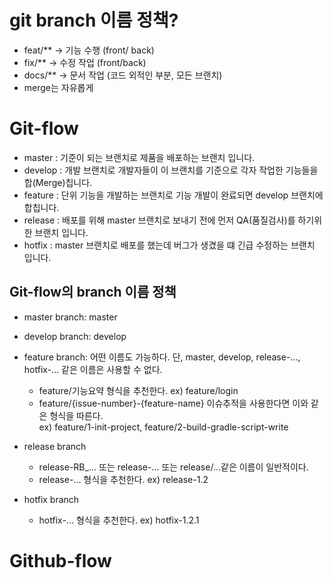# git branch 이름 정책?

- feat/\*\* → 기능 수행 (front/ back)
- fix/\*\* → 수정 작업 (front/back)
- docs/\*\* → 문서 작업 (코드 외적인 부분, 모든 브랜치)
- merge는 자유롭게

# Git-flow

- master : 기준이 되는 브랜치로 제품을 배포하는 브랜치 입니다.
- develop : 개발 브랜치로 개발자들이 이 브랜치를 기준으로 각자 작업한 기능들을 합(Merge)칩니다.
- feature : 단위 기능을 개발하는 브랜치로 기능 개발이 완료되면 develop 브랜치에 합칩니다.
- release : 배포를 위해 master 브랜치로 보내기 전에 먼저 QA(품질검사)를 하기위한 브랜치 입니다.
- hotfix : master 브랜치로 배포를 했는데 버그가 생겼을 떄 긴급 수정하는 브랜치 입니다.

## Git-flow의 branch 이름 정책

- master branch: master
- develop branch: develop
- feature branch: 어떤 이름도 가능하다. 단, master, develop, release-..., hotfix-... 같은 이름은 사용할 수 없다.

  - feature/기능요약 형식을 추천한다. ex) feature/login
  - feature/{issue-number}-{feature-name} 이슈추적을 사용한다면 이와 같은 형식을 따른다.  
    ex) feature/1-init-project, feature/2-build-gradle-script-write

- release branch
  - release-RB\_... 또는 release-... 또는 release/...같은 이름이 일반적이다.
  - release-... 형식을 추천한다. ex) release-1.2
- hotfix branch
  - hotfix-... 형식을 추천한다. ex) hotfix-1.2.1

# Github-flow
